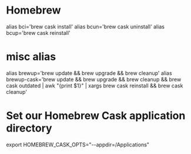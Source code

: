 # Homebrew
alias bci='brew cask install'
alias bcun='brew cask uninstall'
alias bcup='brew cask reinstall'


# misc alias
alias brewup='brew update && brew upgrade && brew cleanup'
alias brewup-cask='brew update && brew upgrade && brew cleanup && brew cask outdated | awk "{print $1}" | xargs brew cask reinstall && brew cask cleanup'

# Set our Homebrew Cask application directory
export HOMEBREW_CASK_OPTS="--appdir=/Applications"

